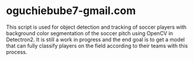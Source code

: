 # oguchiebube7-gmail.com
This script is used for object detection and tracking of soccer players with background color segmentation of the soccer pitch using OpenCV in Detectron2. It is still a work in progress and the end goal is to get a model that can fully classify players on the field according to their teams  with this process.
